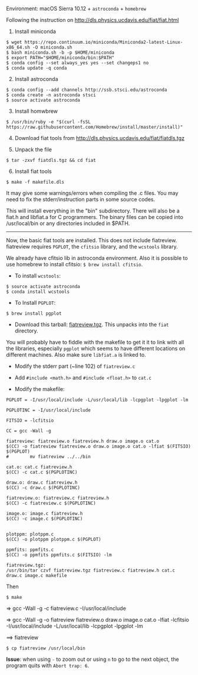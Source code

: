 Environment: macOS Sierra 10.12 + `astroconda` + `homebrew`

Following the instruction on http://dls.physics.ucdavis.edu/fiat/fiat.html

1. Install miniconda
  ```
$ wget https://repo.continuum.io/miniconda/Miniconda2-latest-Linux-x86_64.sh -O miniconda.sh
$ bash miniconda.sh -b -p $HOME/miniconda
$ export PATH="$HOME/miniconda/bin:$PATH"
$ conda config --set always_yes yes --set changeps1 no
$ conda update -q conda
```

2. Install astroconda
```
$ conda config --add channels http://ssb.stsci.edu/astroconda
$ conda create -n astroconda stsci
$ source activate astroconda
```

3. Install homwbrew
```
$ /usr/bin/ruby -e "$(curl -fsSL https://raw.githubusercontent.com/Homebrew/install/master/install)"
```

4. Download fiat tools from http://dls.physics.ucdavis.edu/fiat/fiatdls.tgz

5. Unpack the file
```
$ tar -zxvf fiatdls.tgz && cd fiat
```

6. Install fiat tools
```
$ make -f makefile.dls
```

It may give some warnings/errors when compiling the .c files. You may need to fix the stderr/instruction parts in some source codes.

This will install everything in the "bin" subdirectory. There will also be a fiat.h and libfiat.a for C programmers. The binary files can be copied into /usr/local/bin or any directories included in $PATH.

---
Now, the basic fiat tools are installed. This does not include fiatreview. fiatreview requires `PGPLOT`, the `cfitsio` library, and the `wcstools` library.

We already have cfitsio lib in astroconda environment. Also it is possible to use homebrew to install cfitsio: `$ brew install cfitsio`.

* To install `wcstools`: 
```
$ source activate astroconda
$ conda install wcstools
```

* To Install `PGPLOT`:
```
$ brew install pgplot
```

* Download this tarball: [fiatreview.tgz](http://dls.physics.ucdavis.edu/fiat/fiatreview.tgz). This unpacks into the `fiat` directory. 

You will probably have to fiddle with the makefile to get it it to link with all the libraries, especially `pgplot` which seems to have different locations on different machines. Also make sure `libfiat.a` is linked to.

* Modify the stderr part (~line 102) of `fiatreview.c`

* Add `#include <math.h>` and `#include <float.h>` to `cat.c`

* Modify the makefile:
```
PGPLOT = -I/usr/local/include -L/usr/local/lib -lcpgplot -lpgplot -lm
 
PGPLOTINC = -I/usr/local/include
 
FITSIO = -lcfitsio
 
CC = gcc -Wall -g
 
fiatreview: fiatreview.o fiatreview.h draw.o image.o cat.o
$(CC) -o fiatreview fiatreview.o draw.o image.o cat.o -lfiat $(FITSIO) $(PGPLOT)
#        mv fiatreview ../../bin
 
cat.o: cat.c fiatreview.h
$(CC) -c cat.c $(PGPLOTINC)
 
draw.o: draw.c fiatreview.h
$(CC) -c draw.c $(PGPLOTINC)
 
fiatreview.o: fiatreview.c fiatreview.h
$(CC) -c fiatreview.c $(PGPLOTINC)
 
image.o: image.c fiatreview.h
$(CC) -c image.c $(PGPLOTINC)
 
 
plotppm: plotppm.c
$(CC) -o plotppm plotppm.c $(PGPLOT)
 
ppmfits: ppmfits.c
$(CC) -o ppmfits ppmfits.c $(FITSIO) -lm
 
fiatreview.tgz: 
/usr/bin/tar czvf fiatreview.tgz fiatreview.c fiatreview.h cat.c draw.c image.c makefile
```

Then
```
$ make
```
=> gcc -Wall -g -c fiatreview.c -I/usr/local/include

=> gcc -Wall -g -o fiatreview fiatreview.o draw.o image.o cat.o -lfiat -lcfitsio -I/usr/local/include -L/usr/local/lib -lcpgplot -lpgplot -lm

==> fiatreview

```
$ cp fiatreview /usr/local/bin
```

**Issue**: when using `-` to zoom out or using `n` to go to the next object, the program quits with `Abort trap: 6`.

